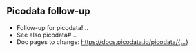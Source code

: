 ## Picodata follow-up

- Follow-up for picodata!...
- See also picodata#...
- Doc pages to change: https://docs.picodata.io/picodata/{...}
